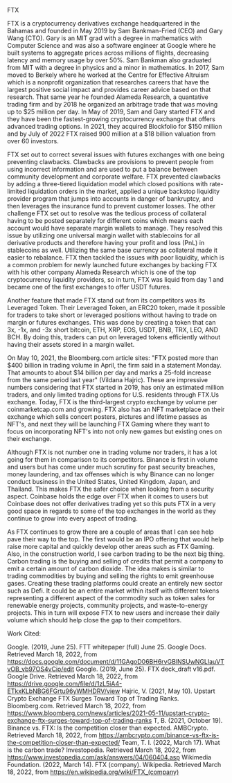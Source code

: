FTX

FTX is a cryptocurrency derivatives exchange headquartered in the Bahamas and founded in May 2019 by Sam Bankman-Fried (CEO) and Gary Wang (CTO). Gary is an MIT grad with a degree in mathematics with Computer Science and was also a software engineer at Google where he built systems to aggregate prices across millions of flights, decreasing latency and memory usage by over 50%.  Sam Bankman also graduated from MIT with a degree in physics and a minor in mathematics. In 2017, Sam moved to Berkely where he worked at the Centre for Effective Altruism which is a nonprofit organization that researches careers that have the largest positive social impact and provides career advice based on that research. That same year he founded Alameda Research, a quantative trading firm and by 2018 he organized an arbitrage trade that was moving up to $25 million per day. In May of 2019, Sam and Gary started FTX and they have been the fastest-growing cryptocurrency exchange that offers advanced trading options.  In 2021, they acquired Blockfolio for $150 million and by July of 2022 FTX raised 900 million at a $18 billion valuation from over 60 investors.

FTX set out to correct several issues with futures exchanges with one being preventing clawbacks.  Clawbacks are provisions to prevent people from using incorrect information and are used to put a balance between community development and corporate welfare. FTX prevented clawbacks by adding a three-tiered liquidation model which closed positions with rate-limited liquidation orders in the market, applied a unique backstop liquidity provider program that jumps into accounts in danger of bankruptcy, and then leverages the insurance fund to prevent customer losses. The other challenge FTX set out to resolve was the tedious process of collateral having to be posted separately for different coins which means each account would have separate margin wallets to manage. They resolved this issue by utilizing one universal margin wallet with stablecoins for all derivative products and therefore having your profit and loss (PnL) in stablecoins as well. Utilizing the same base currency as collateral made it easier to rebalance. FTX then tackled the issues with poor liquidity, which is a common problem for newly launched future exchanges by backing FTX with his other company Alameda Research which is one of the top cryptocurrency liquidity providers, so in turn, FTX was liquid from day 1 and became one of the first exchanges to offer USDT futures. 

Another feature that made FTX stand out from its competitors was its Leveraged Token. Their Leveraged Token, an ERC20 token, made it possible for traders to take short or leveraged positions without having to trade on margin or futures exchanges.  This was done by creating a token that can 3x, -1x, and -3x short bitcoin, ETH, XRP, EOS, USDT, BNB, TRX, LEO, AND BCH. By doing this, traders can put on leveraged tokens efficiently without having their assets stored in a margin wallet.

On May 10, 2021, the Bloomberg.com article sites: "FTX posted more than $400 billion in trading volume in April, the firm said in a statement Monday.  That amounts to about $14 billion per day and marks a 25-fold increase from the same period last year" (Vildana Hajric). These are impressive numbers considering that FTX started in 2019, has only an estimated million traders, and only limited trading options for U.S. residents through FTX.Us exchange. Today, FTX is the third-largest crypto exchange by volume per coinmarketcap.com and growing. FTX also has an NFT marketplace on their exchange which sells concert posters, pictures and lifetime passes as NFT's, and next they will be launching FTX Gaming where they want to focus on incorporating NFT's into not only new games but existing ones on their exchange.  

Although FTX is not number one in trading volume nor traders, it has a lot going for them in comparison to its competitors. Binance is first in volume and users but has come under much scrutiny for past security breaches, money laundering, and tax offenses which is why Binance can no longer conduct business in the United States, United Kingdom, Japan, and Thailand. This makes FTX the safer choice when looking from a security aspect. Coinbase holds the edge over FTX when it comes to users but Coinbase does not offer derivatives trading yet so this puts FTX in a very good space in regards to some of the top exchanges in the world as they continue to grow into every aspect of trading.   

As FTX continues to grow there are a couple of areas that I can see help pave their way to the top. The first would be an IPO offering that would help raise more capital and quickly develop other areas such as FTX Gaming. Also, in the construction world, I see carbon trading to be the next big thing.  Carbon trading is the buying and selling of credits that permit a company to emit a certain amount of carbon dioxide. The idea makes is similar to trading commodities by buying and selling the rights to emit greenhouse gases. Creating these trading platforms could create an entirely new sector such as Defi. It could be an entire market within itself with different tokens representing a different aspect of the commodity such as token sales for renewable energy projects, community projects, and waste-to-energy projects. This in turn will expose FTX to new users and increase their daily volume which should help close the gap to their competitors.

Work Cited:

Google. (2019, June 25). FTT whitepaper (full) June 25. Google Docs. Retrieved March 18, 2022, from https://docs.google.com/document/d/11GAgoD06BH6rvGBlNSUwNGLlauVTvOB_vb97OS4vCio/edit 
Google. (2019, June 25). FTX deck_draft v16.pdf. Google Drive. Retrieved March 18, 2022, from https://drive.google.com/file/d/1zL5iA4-ETkxKLbNBG6FGrtu96yWMHDRV/view 
Hajric, V. (2021, May 10). Upstart Crypto Exchange FTX Surges Toward Top of Trading Ranks. Bloomberg.com. Retrieved March 18, 2022, from https://www.bloomberg.com/news/articles/2021-05-11/upstart-crypto-exchange-ftx-surges-toward-top-of-trading-ranks 
T, B. (2021, October 19). Binance vs. FTX: Is the competition closer than expected. AMBCrypto. Retrieved March 18, 2022, from https://ambcrypto.com/binance-vs-ftx-is-the-competition-closer-than-expected/ 
Team, T. I. (2022, March 17). What is the carbon trade? Investopedia. Retrieved March 18, 2022, from https://www.investopedia.com/ask/answers/04/060404.asp 
Wikimedia Foundation. (2022, March 14). FTX (company). Wikipedia. Retrieved March 18, 2022, from https://en.wikipedia.org/wiki/FTX_(company) 
